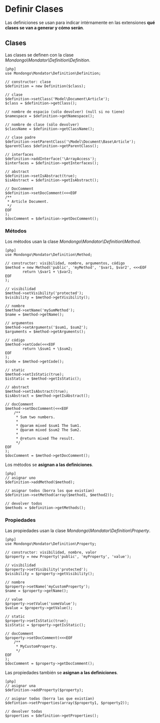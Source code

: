 Definir Clases
==============

Las definiciones se usan para indicar intérnamente en las extensiones
**qué clases se van a generar y cómo serán**.

Clases
------

Las clases se definen con la clase
*Mondongo\Mondator\Definition\Definition*.

    [php]
    use Mondongo\Mondator\Definition\Definition;

    // constructor: clase
    $definition = new Definition($class);

    // clase
    $definition->setClass('Model\Document\Article');
    $class = $definition->getClass();

    // nombre de espacio (sólo devolver) (null si no tiene)
    $namespace = $definition->getNamespace();

    // nombre de clase (sólo devolver)
    $className = $definition->getClassName();

    // clase padre
    $definition->setParentClass('\Model\Document\Base\Article');
    $parentClass $definition->getParentClass();

    // interfaces
    $definition->addInterface('\ArrayAccess');
    $interfaces = $definition->getInterfaces();

    // abstract
    $definition->setIsAbstract(true);
    $isAbstract = $definition->getIsAbstract();

    // DocComment
    $definition->setDocComment(<<<EOF
    /**
     * Article Document.
     */
    EOF
    );
    $docComment = $definition->getDocComment();

### Métodos

Los métodos usan la clase
*Mondongo\Mondator\Definition\Method*.

    [php]
    use Mondongo\Mondator\Definition\Method;

    // constructor: visibilidad, nombre, argumentos, código
    $method = new Method('public', 'myMethod', '$var1, $var2', <<<EOF
            return \$var1 + \$var2;
    EOF
    );

    // visibilidad
    $method->setVisibility('protected');
    $visibility = $method->getVisibility();

    // nombre
    $method->setName('mySumMethod');
    $name = $method->getName();

    // argumentos
    $method->setArguments('$sum1, $sum2');
    $arguments = $method->getArguments();

    // código
    $method->setCode(<<<EOF
            return \$sum1 + \$sum2;
    EOF
    );
    $code = $method->getCode();

    // static
    $method->setIsStatic(true);
    $isStatic = $method->getIsStatic();

    // abstract
    $method->setIsAbstract(true);
    $isAbstract = $method->getIsAbstract();

    // docComment
    $method->setDocComment(<<<EOF
        /**
         * Sum two numbers.
         *
         * @param mixed $sum1 The Sum1.
         * @param mixed $sum2 The Sum2.
         *
         * @return mixed The result.
         */
    EOF
    );
    $docComment = $method->getDocComment();

Los métodos se **asignan a las definiciones**.

    [php]
    // asignar uno
    $definition->addMethod($method);

    // asignar todos (borra los que existían)
    $definition->setMethod(array($method1, $method2));

    // devolver todos
    $methods = $definition->getMethods();

### Propiedades

Las propiedades usan la clase
*Mondongo\Mondator\Definition\Property*.

    [php]
    use Mondongo\Mondator\Definition\Property;

    // constructor: visibilidad, nombre, valor
    $property = new Property('public', 'myProperty', 'value');

    // visibilidad
    $property->setVisibility('protected');
    $visibility = $property->getVisibility();

    // nombre
    $property->setName('myCustomProperty');
    $name = $property->getName();

    // value
    $property->setValue('someValue');
    $value = $property->getValue();

    // static
    $property->setIsStatic(true);
    $isStatic = $property->getIsStatic();

    // docComment
    $property->setDocComment(<<<EOF
        /**
         * MyCustomProperty.
         */
    EOF
    );
    $docComment = $property->getDocComment();

Las propiedades también se **asignan a las definiciones**.

    [php]
    // asignar una
    $definition->addProperty($property);

    // asignar todas (borra las que existían)
    $defintion->setProperties(array($property1, $property2));

    // devolver todas
    $properties = $definition->getProperties();
